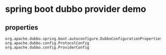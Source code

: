 # spring boot dubbo provider demo

## properties

    org.apache.dubbo.spring.boot.autoconfigure.DubboConfigurationProperties    
    org.apache.dubbo.config.ProtocolConfig
    org.apache.dubbo.config.ProviderConfig

